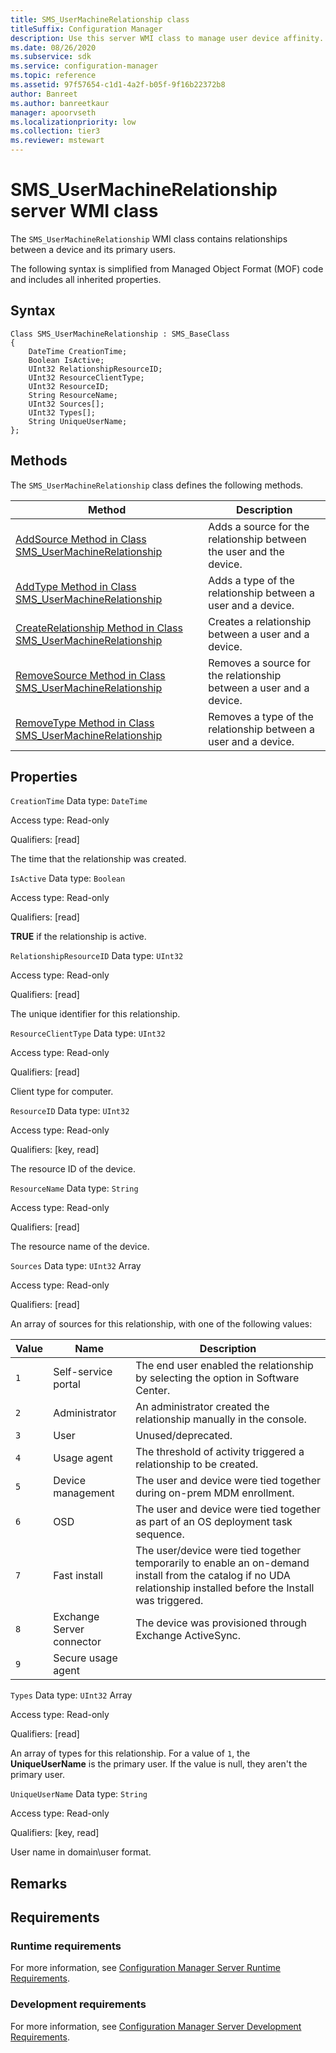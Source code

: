 ```yaml
---
title: SMS_UserMachineRelationship class
titleSuffix: Configuration Manager
description: Use this server WMI class to manage user device affinity.
ms.date: 08/26/2020
ms.subservice: sdk
ms.service: configuration-manager
ms.topic: reference
ms.assetid: 97f57654-c1d1-4a2f-b05f-9f16b22372b8
author: Banreet
ms.author: banreetkaur
manager: apoorvseth
ms.localizationpriority: low
ms.collection: tier3
ms.reviewer: mstewart
---
```


# SMS_UserMachineRelationship server WMI class

The `SMS_UserMachineRelationship` WMI class contains relationships between a device and its primary users.

The following syntax is simplified from Managed Object Format (MOF) code and includes all inherited properties.

## Syntax

```
Class SMS_UserMachineRelationship : SMS_BaseClass
{
    DateTime CreationTime;
    Boolean IsActive;
    UInt32 RelationshipResourceID;
    UInt32 ResourceClientType;
    UInt32 ResourceID;
    String ResourceName;
    UInt32 Sources[];
    UInt32 Types[];
    String UniqueUserName;
};
```

## Methods

The `SMS_UserMachineRelationship` class defines the following methods.

|Method|Description|
|------------|-----------------|
|[AddSource Method in Class SMS_UserMachineRelationship](addsource-method-in-class-sms_usermachinerelationship.md)|Adds a source for the relationship between the user and the device.|
|[AddType Method in Class SMS_UserMachineRelationship](addtype-method-in-class-sms_usermachinerelationship.md)|Adds a type of the relationship between a user and a device.|
|[CreateRelationship Method in Class SMS_UserMachineRelationship](createrelationship-method-in-class-sms_usermachinerelationship.md)|Creates a relationship between a user and a device.|
|[RemoveSource Method in Class SMS_UserMachineRelationship](removesource-method-in-class-sms_usermachinerelationship.md)|Removes a source for the relationship between a user and a device.|
|[RemoveType Method in Class SMS_UserMachineRelationship](removetype-method-in-class-sms_usermachinerelationship.md)|Removes a type of the relationship between a user and a device.|

## Properties

 `CreationTime`
 Data type: `DateTime`

 Access type: Read-only

 Qualifiers: [read]

 The time that the relationship was created.

 `IsActive`
 Data type: `Boolean`

 Access type: Read-only

 Qualifiers: [read]

 **TRUE** if the relationship is active.

 `RelationshipResourceID`
 Data type: `UInt32`

 Access type: Read-only

 Qualifiers: [read]

 The unique identifier for this relationship.

 `ResourceClientType`
 Data type: `UInt32`

 Access type: Read-only

 Qualifiers: [read]

 Client type for computer.

 `ResourceID`
 Data type: `UInt32`

 Access type: Read-only

 Qualifiers: [key, read]

 The resource ID of the device.

 `ResourceName`
 Data type: `String`

 Access type: Read-only

 Qualifiers: [read]

 The resource name of the device.

 `Sources`
 Data type: `UInt32` Array

 Access type: Read-only

 Qualifiers: [read]

An array of sources for this relationship, with one of the following values:

|Value|Name|Description|
|-|-|-|
|`1`|Self-service portal|The end user enabled the relationship by selecting the option in Software Center.|
|`2`|Administrator|An administrator created the relationship manually in the console.|
|`3`|User|Unused/deprecated.|
|`4`|Usage agent|The threshold of activity triggered a relationship to be created.|
|`5`|Device management|The user and device were tied together during on-prem MDM enrollment.|
|`6`|OSD|The user and device were tied together as part of an OS deployment task sequence.|
|`7`|Fast install|The user/device were tied together temporarily to enable an on-demand install from the catalog if no UDA relationship installed before the Install was triggered.|
|`8`|Exchange Server connector|The device was provisioned through Exchange ActiveSync.|
|`9`|Secure usage agent||

 `Types`
 Data type: `UInt32` Array

 Access type: Read-only

 Qualifiers: [read]

 An array of types for this relationship. For a value of `1`, the **UniqueUserName** is the primary user. If the value is null, they aren't the primary user.

 `UniqueUserName`
 Data type: `String`

 Access type: Read-only

 Qualifiers: [key, read]

 User name in domain\user format.

## Remarks

## Requirements

### Runtime requirements

For more information, see [Configuration Manager Server Runtime Requirements](../../../../../develop/core/reqs/server-runtime-requirements.md).

### Development requirements

For more information, see [Configuration Manager Server Development Requirements](../../../../../develop/core/reqs/server-development-requirements.md).
